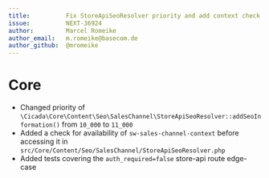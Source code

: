 ```yaml
---
title:          Fix StoreApiSeoResolver priority and add context check before accessing it
issue:          NEXT-36924
author:         Marcel Romeike
author_email:   m.romeike@basecom.de
author_github:  @mromeike
---
```

# Core
* Changed priority of `\Cicada\Core\Content\Seo\SalesChannel\StoreApiSeoResolver::addSeoInformation()`
  from `10_000` to `11_000`
* Added a check for availability of `sw-sales-channel-context` before accessing it
  in `src/Core/Content/Seo/SalesChannel/StoreApiSeoResolver.php`
* Added tests covering the `auth_required=false` store-api route edge-case
